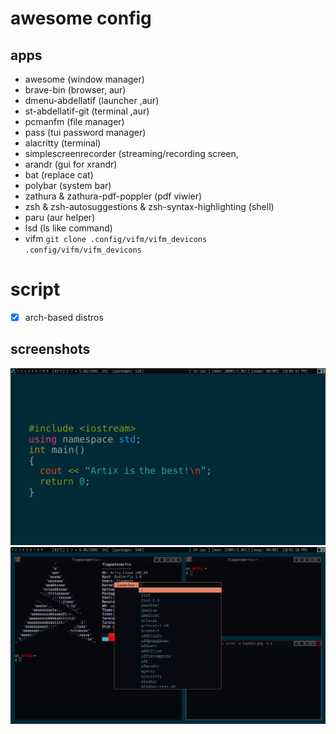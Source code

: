 # awesome config
## apps
* awesome (window manager)
* brave-bin (browser, aur)
* dmenu-abdellatif (launcher ,aur) 
* st-abdellatif-git (terminal ,aur)
* pcmanfm (file manager)
* pass (tui password manager)
* alacritty (terminal)
* simplescreenrecorder (streaming/recording screen, 
* arandr (gui for xrandr)
* bat (replace cat)
* polybar (system bar)
* zathura & zathura-pdf-poppler (pdf viwier)
* zsh & zsh-autosuggestions & zsh-syntax-highlighting (shell)
* paru (aur helper)
* lsd (ls like command)
* vifm
`git clone .config/vifm/vifm_devicons .config/vifm/vifm_devicons`
# script
- [X] arch-based distros

## screenshots
![screenshots/wallpaper.png](screenshots/wallpaper.png)
![screenshots/layouts.png](screenshots/layouts.png)

